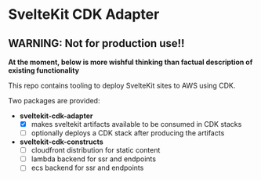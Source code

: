 # SvelteKit CDK Adapter

## WARNING: Not for production use!!

**At the moment, below is more wishful thinking than factual description of existing functionality**

This repo contains tooling to deploy SvelteKit sites to AWS using CDK.

Two packages are provided:
- **sveltekit-cdk-adapter**
  - [x] makes sveltekit artifacts available to be consumed in CDK stacks
  - [ ] optionally deploys a CDK stack after producing the artifacts
- **sveltekit-cdk-constructs**
  - [ ] cloudfront distribution for static content
  - [ ] lambda backend for ssr and endpoints
  - [ ] ecs backend for ssr and endpoints
